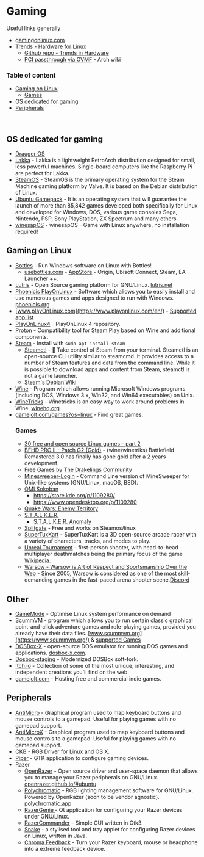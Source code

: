 # Gaming

Useful links generally
- [gamingonlinux.com](https://www.gamingonlinux.com/)
- [Trends - Hardware for Linux](https://linux-hardware.org/?view=trends)
  - [Github repo - Trends in Hardware](https://github.com/linuxhw/Trends)
  - [PCI passthrough via OVMF](https://wiki.archlinux.org/title/PCI_passthrough_via_OVMF) - Arch wiki


### Table of content
- [Gaming on Linux](#gaming-on-linux)
  - [Games](#games)
- [OS dedicated for gaming](#os-dedicated-for-gaming)
- [Peripherals](#Peripherals)

<br>

## OS dedicated for gaming
- [Drauger OS](https://draugeros.org/)
- [Lakka](http://www.lakka.tv/) - Lakka is a lightweight RetroArch distribution designed for small, less powerful machines. Single-board computers like the Raspberry Pi are perfect for Lakka. 
- [SteamOS](https://store.steampowered.com/steamos) - SteamOS is the primary operating system for the Steam Machine gaming platform by Valve. It is based on the Debian distribution of Linux.
- [Ubuntu Gamepack](https://ualinux.com/en/ubuntu-gamepack) - It is an operating system that will guarantee the launch of more than 85,842 games developed both specifically for Linux and developed for Windows, DOS, various game consoles Sega, Nintendo, PSP, Sony PlayStation, ZX Spectrum and many others.
- [winesapOS](https://github.com/LukeShortCloud/winesapOS) - winesapOS - Game with Linux anywhere, no installation required! 

## Gaming on Linux
- [Bottles](https://flathub.org/apps/details/com.usebottles.bottles) - Run Windows software on Linux with Bottles!
  - [usebottles.com](https://usebottles.com/) - [AppStore](https://usebottles.com/appstore/) - Origin, Ubisoft Connect, Steam, EA Launcher ++.
- [Lutris](https://github.com/lutris/lutris) - Open Source gaming platform for GNU/Linux. [lutris.net](https://lutris.net/)
- [Phoenicis PlayOnLinux](https://github.com/PhoenicisOrg/phoenicis) - Software which allows you to easily install and use numerous games and apps designed to run with Windows. [phoenicis.org](https://phoenicis.org/)
- [www.playOnLinux.com](https://www.playonlinux.com/en/) - [Supported app list](https://www.playonlinux.com/en/supported_apps-1-0.html)
- [PlayOnLinux4](https://github.com/PlayOnLinux/POL-POM-4) - PlayOnLinux 4 repository.
- [Proton](https://github.com/ValveSoftware/Proton) - Compatibility tool for Steam Play based on Wine and additional components.
- [Steam](https://store.steampowered.com/) - Install with `sudo apt install steam`
  - [Steamctl](https://github.com/ValvePython/steamctl) - 🤸 Take control of Steam from your terminal. Steamctl is an open-source CLI utility similar to steamcmd. It provides access to a number of Steam features and data from the command line. While it is possible to download apps and content from Steam, steamctl is not a game launcher.
  - [Steam's Debian Wiki](https://wiki.debian.org/Steam#Basic_installation)
- [Wine](https://github.com/wine-mirror/wine) - Program which allows running Microsoft Windows programs (including DOS, Windows 3.x, Win32, and Win64 executables) on Unix.
- [WineTricks](https://github.com/Winetricks/winetricks) - Winetricks is an easy way to work around problems in Wine. [winehq.org](https://wiki.winehq.org/Winetricks)
- [gamejolt.com/games?os=linux](https://gamejolt.com/games?os=linux) - Find great games.
  ### Games
   - [30 free and open source Linux games – part 2 ](https://github.blog/2021-08-26-30-free-and-open-source-linux-games-part-2/)
   - [BFHD PRO II - Patch G2 (Gold)](https://www.moddb.com/mods/battlefield-hd-remastered-3/downloads/bfhd-pro-ii-patch-g-gold) - (wine/winetriks) Battlefield Remastered 3.0 has finally has gone gold after a 2 years development.
   - [Free Games by The Drakelings Community](https://drakelings.bluedrake42.com/index.php?/category/1-free-games/)
   - [Minesweeper-Login](https://github.com/OGoodness/Minesweeper-Login) - Command Line version of MineSweeper for Unix-like systems (GNU/Linux, macOS, BSD).
   - [QMLSokoban](https://github.com/yzhs/qmlsokoban)
     - https://store.kde.org/p/1109280/
     - https://www.opendesktop.org/p/1109280
   - [Quake Wars: Enemy Territory](https://www.splashdamage.com/games/enemy-territory-quake-wars/)
   - [S.T.A.L.K.E.R.]()
     - [S.T.A.L.K.E.R. Anomaly ](https://drakelings.bluedrake42.com/index.php?/blogs/entry/11-i-cant-believe-this-full-game-is-free/)
   - [Splitgate](https://store.steampowered.com/app/677620/Splitgate/) - Free and works on Steamos/linux
   - [SuperTuxKart](https://snapcraft.io/supertuxkart) - SuperTuxKart is a 3D open-source arcade racer with a variety of characters, tracks, and modes to play. 
   - [Unreal Tournament](https://www.epicgames.com/unrealtournament/en-US/) - first-person shooter, with head-to-head multiplayer deathmatches being the primary focus of the game [Wikipedia](https://en.wikipedia.org./wiki/Unreal_tournament).
   - [Warsow - Warsow is Art of Respect and Sportsmanship Over the Web](https://warsow.net/) - Since 2005, Warsow is considered as one of the most skill-demanding games in the fast-paced arena shooter scene.[Discord](https://discord.com/invite/Z9UgZZM)

## Other
- [GameMode](https://github.com/FeralInteractive/gamemode) - Optimise Linux system performance on demand
- [ScummVM](https://github.com/scummvm/scummvm) - program which allows you to run certain classic graphical point-and-click adventure games and role-playing games, provided you already have their data files. [www.scummvm.org](https://www.scummvm.org/) & [supported Games](https://wiki.scummvm.org/index.php?title=Category:Supported_Games)
- [DOSBox-X](https://github.com/joncampbell123/dosbox-x) - open-source DOS emulator for running DOS games and applications. [dosbox-x.com](https://dosbox-x.com/).
- [Dosbox-staging](https://github.com/dosbox-staging/dosbox-staging) - Modernized DOSBox soft-fork.
- [Itch.io](https://itch.io/) - Collection of some of the most unique, interesting, and independent creations you'll find on the web.
- [gamejolt.com](https://gamejolt.com) - Hosting free and commercial indie games.


## Peripherals
- [AntiMicro](https://github.com/AntiMicro/antimicro) - Graphical program used to map keyboard buttons and mouse controls to a gamepad. Useful for playing games with no gamepad support.
- [AntiMicroX](https://github.com/AntiMicroX/antimicrox) - Graphical program used to map keyboard buttons and mouse controls to a gamepad. Useful for playing games with no gamepad support.
- [CKB](https://github.com/ccMSC/ckb) - RGB Driver for Linux and OS X.
- [Piper](https://github.com/libratbag/piper) - GTK application to configure gaming devices.
- Razer
  - [OpenRazer](https://openrazer.github.io/) - Open source driver and user-space daemon that allows you to manage your Razer peripherals on GNU/Linux. [openrazer.github.io/#ubuntu](https://openrazer.github.io/#ubuntu)
  - [Polychromatic](https://github.com/polychromatic/polychromatic) - RGB lighting management software for GNU/Linux. Powered by OpenRazer (soon to be vendor agnostic). [polychromatic.app](https://polychromatic.app)
  - [RazerGenie ](https://github.com/z3ntu/RazerGenie) - Qt application for configuring your Razer devices under GNU/Linux.
  - [RazerCommander](https://github.com/GabMus/razerCommander) - Simple GUI written in Gtk3.
  - [Snake](http://bithatch.co.uk/snake.html) - a stylised tool and tray applet for configuring Razer devices on Linux, written in Java.
  - [Chroma Feedback](https://github.com/redaxmedia/chroma-feedback) - Turn your Razer keyboard, mouse or headphone into a extreme feedback device.
